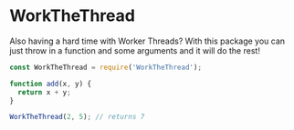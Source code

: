 ﻿# WorkTheThread
Also having a hard time with Worker Threads?
With this package you can just throw in a function and some arguments and it will do the rest!

```javascript
const WorkTheThread = require('WorkTheThread');

function add(x, y) {
  return x + y;
}

WorkTheThread(2, 5); // returns 7
```
